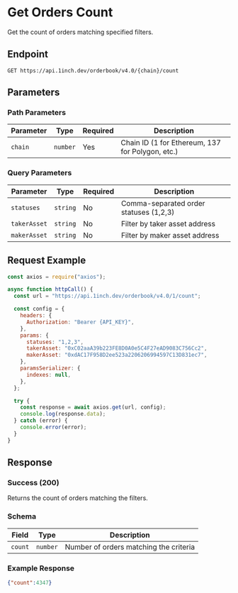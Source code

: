 # Get Orders Count

Get the count of orders matching specified filters.

## Endpoint

```
GET https://api.1inch.dev/orderbook/v4.0/{chain}/count
```

## Parameters

### Path Parameters

| Parameter | Type | Required | Description |
| --------- | ---- | -------- | ----------- |
| `chain` | `number` | Yes | Chain ID (1 for Ethereum, 137 for Polygon, etc.) |

### Query Parameters

| Parameter | Type | Required | Description |
| --------- | ---- | -------- | ----------- |
| `statuses` | `string` | No | Comma-separated order statuses (1,2,3) |
| `takerAsset` | `string` | No | Filter by taker asset address |
| `makerAsset` | `string` | No | Filter by maker asset address |

## Request Example

```javascript
const axios = require("axios");

async function httpCall() {
  const url = "https://api.1inch.dev/orderbook/v4.0/1/count";

  const config = {
    headers: {
      Authorization: "Bearer {API_KEY}",
    },
    params: {
      statuses: "1,2,3",
      takerAsset: "0xC02aaA39b223FE8D0A0e5C4F27eAD9083C756Cc2",
      makerAsset: "0xdAC17F958D2ee523a2206206994597C13D831ec7",
    },
    paramsSerializer: {
      indexes: null,
    },
  };

  try {
    const response = await axios.get(url, config);
    console.log(response.data);
  } catch (error) {
    console.error(error);
  }
}
```

## Response

### Success (200)

Returns the count of orders matching the filters.

### Schema

| Field | Type | Description |
| ----- | ---- | ----------- |
| `count` | `number` | Number of orders matching the criteria |

### Example Response

```json
{"count":4347}
```
